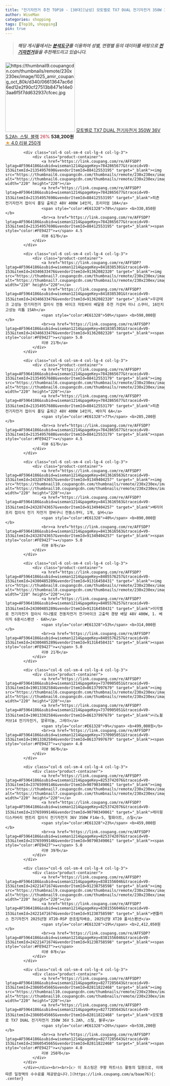 ```yaml
---
title: "전기자전거 추천 TOP10 - [30대][남성] 모토벨로 TX7 DUAL 전기자전거 350W 36V 5.2Ah, 스틸, 블랙"
author: WiseMan
categories: shopping
tags: [Top10, shopping]
pin: true
---
```


> ##### 해당 게시물에서는 [**분석도구**](https://itemscout.io/)를 이용하여 **성별**, **연령별** 등의 데이터를 바탕으로 [**전기자전거**](https://link.coupang.com/a/baae76)들을 추천해드리고 있습니다.
<div class="container"><div class="row">
            <div class="col-6 col-sm-4 col-lg-4 col-lg-3">
                <div class="product-container">
                    <a href="https://link.coupang.com/re/AFFSDP?lptag=AF5964186&subid=wiseman1214&pageKey=8277285643&traceid=V0-153&itemId=23860539714&vendorItemId=82811822450" target="_blank"><img src="https://thumbnail9.coupangcdn.com/thumbnails/remote/230x230ex/image/1025_amir_coupang_oct_80k/d340/06613647ac6d6ed12e2f90cf27513b8471e14e03aa6f5f7dd632937cfcec.jpg" alt="https://thumbnail9.coupangcdn.com/thumbnails/remote/230x230ex/image/1025_amir_coupang_oct_80k/d340/06613647ac6d6ed12e2f90cf27513b8471e14e03aa6f5f7dd632937cfcec.jpg" width="220" height="220"></a>
                    <a href="https://link.coupang.com/re/AFFSDP?lptag=AF5964186&subid=wiseman1214&pageKey=8277285643&traceid=V0-153&itemId=23860539714&vendorItemId=82811822450" target="_blank">모토벨로 TX7 DUAL 전기자전거 350W 36V 5.2Ah, 스틸, 블랙</a>
                    <span style="color:#E61328">26%</span> <b>538,200원</b>
                    <br><a href="https://link.coupang.com/re/AFFSDP?lptag=AF5964186&subid=wiseman1214&pageKey=8277285643&traceid=V0-153&itemId=23860539714&vendorItemId=82811822450" target="_blank"><span style="color:#FE9427">★</span> 4.0
                    리뷰 250개</a>
                </div>
            </div>
            
            <div class="col-6 col-sm-4 col-lg-4 col-lg-3">
                <div class="product-container">
                    <a href="https://link.coupang.com/re/AFFSDP?lptag=AF5964186&subid=wiseman1214&pageKey=7842865677&traceid=V0-153&itemId=21354957690&vendorItemId=88412553195" target="_blank"><img src="https://thumbnail6.coupangcdn.com/thumbnails/remote/230x230ex/image/vendor_inventory/68b0/b3e589283a6410bef16fc6cf0a4dbc3677067a6718f2c0cba4ccc52601e6.jpg" alt="https://thumbnail6.coupangcdn.com/thumbnails/remote/230x230ex/image/vendor_inventory/68b0/b3e589283a6410bef16fc6cf0a4dbc3677067a6718f2c0cba4ccc52601e6.jpg" width="220" height="220"></a>
                    <a href="https://link.coupang.com/re/AFFSDP?lptag=AF5964186&subid=wiseman1214&pageKey=7842865677&traceid=V0-153&itemId=21354957690&vendorItemId=88412553195" target="_blank">피죤 전기자전거 접이식 폴딩 출퇴근 48V 400W 14인치, 프리미엄 10A</a>
                    <span style="color:#E61328">78%</span> <b>330,850원</b>
                    <br><a href="https://link.coupang.com/re/AFFSDP?lptag=AF5964186&subid=wiseman1214&pageKey=7842865677&traceid=V0-153&itemId=21354957690&vendorItemId=88412553195" target="_blank"><span style="color:#FE9427">★</span> 4.5
                    리뷰 61개</a>
                </div>
            </div>
            
            <div class="col-6 col-sm-4 col-lg-4 col-lg-3">
                <div class="product-container">
                    <a href="https://link.coupang.com/re/AFFSDP?lptag=AF5964186&subid=wiseman1214&pageKey=8418385301&traceid=V0-153&itemId=24346633476&vendorItemId=91362082320" target="_blank"><img src="https://thumbnail7.coupangcdn.com/thumbnails/remote/230x230ex/image/vendor_inventory/2e25/2728acad37640744c6344a14dac9adba11caff83694e14fc019a93804d9e.png" alt="https://thumbnail7.coupangcdn.com/thumbnails/remote/230x230ex/image/vendor_inventory/2e25/2728acad37640744c6344a14dac9adba11caff83694e14fc019a93804d9e.png" width="220" height="220"></a>
                    <a href="https://link.coupang.com/re/AFFSDP?lptag=AF5964186&subid=wiseman1214&pageKey=8418385301&traceid=V0-153&itemId=24346633476&vendorItemId=91362082320" target="_blank">우강테크 고성능 전기자전거 접이식 전동 바이크 자토바이 배달용 추천 가성비 미니 스쿠터, 16인치 고성능 리튬 15Ah</a>
                    <span style="color:#E61328">50%</span> <b>598,000원</b>
                    <br><a href="https://link.coupang.com/re/AFFSDP?lptag=AF5964186&subid=wiseman1214&pageKey=8418385301&traceid=V0-153&itemId=24346633476&vendorItemId=91362082320" target="_blank"><span style="color:#FE9427">★</span> 5.0
                    리뷰 21개</a>
                </div>
            </div>
            
            <div class="col-6 col-sm-4 col-lg-4 col-lg-3">
                <div class="product-container">
                    <a href="https://link.coupang.com/re/AFFSDP?lptag=AF5964186&subid=wiseman1214&pageKey=7842865677&traceid=V0-153&itemId=21354957688&vendorItemId=88412553179" target="_blank"><img src="https://thumbnail6.coupangcdn.com/thumbnails/remote/230x230ex/image/vendor_inventory/68b0/b3e589283a6410bef16fc6cf0a4dbc3677067a6718f2c0cba4ccc52601e6.jpg" alt="https://thumbnail6.coupangcdn.com/thumbnails/remote/230x230ex/image/vendor_inventory/68b0/b3e589283a6410bef16fc6cf0a4dbc3677067a6718f2c0cba4ccc52601e6.jpg" width="220" height="220"></a>
                    <a href="https://link.coupang.com/re/AFFSDP?lptag=AF5964186&subid=wiseman1214&pageKey=7842865677&traceid=V0-153&itemId=21354957688&vendorItemId=88412553179" target="_blank">피죤 전기자전거 접이식 폴딩 출퇴근 48V 400W 14인치, 베이직 6A</a>
                    <span style="color:#E61328">77%</span> <b>285,200원</b>
                    <br><a href="https://link.coupang.com/re/AFFSDP?lptag=AF5964186&subid=wiseman1214&pageKey=7842865677&traceid=V0-153&itemId=21354957688&vendorItemId=88412553179" target="_blank"><span style="color:#FE9427">★</span> 4.5
                    리뷰 61개</a>
                </div>
            </div>
            
            <div class="col-6 col-sm-4 col-lg-4 col-lg-3">
                <div class="product-container">
                    <a href="https://link.coupang.com/re/AFFSDP?lptag=AF5964186&subid=wiseman1214&pageKey=8413616563&traceid=V0-153&itemId=24328743657&vendorItemId=91349404257" target="_blank"><img src="https://thumbnail10.coupangcdn.com/thumbnails/remote/230x230ex/image/vendor_inventory/e31d/50600e722d9f9cd00be55c76f4cbd3c66ff75cc26e78ea929bf34113517e.png" alt="https://thumbnail10.coupangcdn.com/thumbnails/remote/230x230ex/image/vendor_inventory/e31d/50600e722d9f9cd00be55c76f4cbd3c66ff75cc26e78ea929bf34113517e.png" width="220" height="220"></a>
                    <a href="https://link.coupang.com/re/AFFSDP?lptag=AF5964186&subid=wiseman1214&pageKey=8413616563&traceid=V0-153&itemId=24328743657&vendorItemId=91349404257" target="_blank">베리어프리 접이식 전기 자전거 장바구니 전동스쿠터, 1개, 실버</a>
                    <span style="color:#E61328">40%</span> <b>890,000원</b>
                    <br><a href="https://link.coupang.com/re/AFFSDP?lptag=AF5964186&subid=wiseman1214&pageKey=8413616563&traceid=V0-153&itemId=24328743657&vendorItemId=91349404257" target="_blank"><span style="color:#FE9427">★</span> 5.0
                    리뷰 8개</a>
                </div>
            </div>
            
            <div class="col-6 col-sm-4 col-lg-4 col-lg-3">
                <div class="product-container">
                    <a href="https://link.coupang.com/re/AFFSDP?lptag=AF5964186&subid=wiseman1214&pageKey=8405576257&traceid=V0-153&itemId=24300485289&vendorItemId=91316458431" target="_blank"><img src="https://thumbnail8.coupangcdn.com/thumbnails/remote/230x230ex/image/vendor_inventory/67a6/fc53e30be72a6b92e50fbb2817c9be5a2f8042ea47dffe8109c9c53eaf2f.png" alt="https://thumbnail8.coupangcdn.com/thumbnails/remote/230x230ex/image/vendor_inventory/67a6/fc53e30be72a6b92e50fbb2817c9be5a2f8042ea47dffe8109c9c53eaf2f.png" width="220" height="220"></a>
                    <a href="https://link.coupang.com/re/AFFSDP?lptag=AF5964186&subid=wiseman1214&pageKey=8405576257&traceid=V0-153&itemId=24300485289&vendorItemId=91316458431" target="_blank">이지벨로 전기자전거 접이식 미니벨로 전동자전거 전기바이크 고출력 경량 배달 48V 400W, 1. 베이직 6중서스펜션 - 6Ah</a>
                    <span style="color:#E61328">53%</span> <b>314,000원</b>
                    <br><a href="https://link.coupang.com/re/AFFSDP?lptag=AF5964186&subid=wiseman1214&pageKey=8405576257&traceid=V0-153&itemId=24300485289&vendorItemId=91316458431" target="_blank"><span style="color:#FE9427">★</span> 5.0
                    리뷰 21개</a>
                </div>
            </div>
            
            <div class="col-6 col-sm-4 col-lg-4 col-lg-3">
                <div class="product-container">
                    <a href="https://link.coupang.com/re/AFFSDP?lptag=AF5964186&subid=wiseman1214&pageKey=7370905051&traceid=V0-153&itemId=19013382584&vendorItemId=86137997679" target="_blank"><img src="https://thumbnail6.coupangcdn.com/thumbnails/remote/230x230ex/image/1025_amir_coupang_oct_80k/3b4f/566e6382e3db9a0ecbc8b0ee30cf6fe78bbe79caa21d0b210f92a59799cb.jpg" alt="https://thumbnail6.coupangcdn.com/thumbnails/remote/230x230ex/image/1025_amir_coupang_oct_80k/3b4f/566e6382e3db9a0ecbc8b0ee30cf6fe78bbe79caa21d0b210f92a59799cb.jpg" width="220" height="220"></a>
                    <a href="https://link.coupang.com/re/AFFSDP?lptag=AF5964186&subid=wiseman1214&pageKey=7370905051&traceid=V0-153&itemId=19013382584&vendorItemId=86137997679" target="_blank">나노휠 커브14 전기자전거, 알루미늄, 그레이</a>
                    <span style="color:#E61328">9%</span> <b>499,000원</b>
                    <br><a href="https://link.coupang.com/re/AFFSDP?lptag=AF5964186&subid=wiseman1214&pageKey=7370905051&traceid=V0-153&itemId=19013382584&vendorItemId=86137997679" target="_blank"><span style="color:#FE9427">★</span> 4.0
                    리뷰 96개</a>
                </div>
            </div>
            
            <div class="col-6 col-sm-4 col-lg-4 col-lg-3">
                <div class="product-container">
                    <a href="https://link.coupang.com/re/AFFSDP?lptag=AF5964186&subid=wiseman1214&pageKey=8253742076&traceid=V0-153&itemId=23765999146&vendorItemId=90790349061" target="_blank"><img src="https://thumbnail7.coupangcdn.com/thumbnails/remote/230x230ex/image/1025_amir_coupang_oct_80k/1a9b/2eb3c66a380af9f32afbdb44c73ca7d6be481b87fb0ca5831d75a3aa2cef.jpg" alt="https://thumbnail7.coupangcdn.com/thumbnails/remote/230x230ex/image/1025_amir_coupang_oct_80k/1a9b/2eb3c66a380af9f32afbdb44c73ca7d6be481b87fb0ca5831d75a3aa2cef.jpg" width="220" height="220"></a>
                    <a href="https://link.coupang.com/re/AFFSDP?lptag=AF5964186&subid=wiseman1214&pageKey=8253742076&traceid=V0-153&itemId=23765999146&vendorItemId=90790349061" target="_blank">레이윙 디스커버리 엔트리 접이식 전기자전거 36V 350W F14e-5, 펄화이트, 스틸</a>
                    <span style="color:#E61328">23%</span> <b>459,000원</b>
                    <br><a href="https://link.coupang.com/re/AFFSDP?lptag=AF5964186&subid=wiseman1214&pageKey=8253742076&traceid=V0-153&itemId=23765999146&vendorItemId=90790349061" target="_blank"><span style="color:#FE9427">★</span> 5.0
                    리뷰 39개</a>
                </div>
            </div>
            
            <div class="col-6 col-sm-4 col-lg-4 col-lg-3">
                <div class="product-container">
                    <a href="https://link.coupang.com/re/AFFSDP?lptag=AF5964186&subid=wiseman1214&pageKey=8381556046&traceid=V0-153&itemId=24221471674&vendorItemId=91238758598" target="_blank"><img src="https://thumbnail9.coupangcdn.com/thumbnails/remote/230x230ex/image/vendor_inventory/ca67/ce7ab736ef72a67a373562b51b7b8a69eef20d1fb1830b5c611830748586.png" alt="https://thumbnail9.coupangcdn.com/thumbnails/remote/230x230ex/image/vendor_inventory/ca67/ce7ab736ef72a67a373562b51b7b8a69eef20d1fb1830b5c611830748586.png" width="220" height="220"></a>
                    <a href="https://link.coupang.com/re/AFFSDP?lptag=AF5964186&subid=wiseman1214&pageKey=8381556046&traceid=V0-153&itemId=24221471674&vendorItemId=91238758598" target="_blank">벤틀러스 전기자전거 2025년형 XT20-RSP 완조립직배송, 2025년형 XT20 풀서스펜션</a>
                    <span style="color:#E61328">19%</span> <b>2,412,050원</b>
                    <br><a href="https://link.coupang.com/re/AFFSDP?lptag=AF5964186&subid=wiseman1214&pageKey=8381556046&traceid=V0-153&itemId=24221471674&vendorItemId=91238758598" target="_blank"><span style="color:#FE9427">★</span> 
                    리뷰 0개</a>
                </div>
            </div>
            
            <div class="col-6 col-sm-4 col-lg-4 col-lg-3">
                <div class="product-container">
                    <a href="https://link.coupang.com/re/AFFSDP?lptag=AF5964186&subid=wiseman1214&pageKey=8277285643&traceid=V0-153&itemId=23860545665&vendorItemId=82811822468" target="_blank"><img src="https://thumbnail10.coupangcdn.com/thumbnails/remote/230x230ex/image/1025_amir_coupang_oct_80k/f303/d2ce18b653586a091af3628423d88501c0b261330b7ac85268ac28eddd96.jpg" alt="https://thumbnail10.coupangcdn.com/thumbnails/remote/230x230ex/image/1025_amir_coupang_oct_80k/f303/d2ce18b653586a091af3628423d88501c0b261330b7ac85268ac28eddd96.jpg" width="220" height="220"></a>
                    <a href="https://link.coupang.com/re/AFFSDP?lptag=AF5964186&subid=wiseman1214&pageKey=8277285643&traceid=V0-153&itemId=23860545665&vendorItemId=82811822468" target="_blank">모토벨로 TX7 DUAL 전기자전거 350W 36V 5.2Ah, 스틸, 블루</a>
                    <span style="color:#E61328">26%</span> <b>538,200원</b>
                    <br><a href="https://link.coupang.com/re/AFFSDP?lptag=AF5964186&subid=wiseman1214&pageKey=8277285643&traceid=V0-153&itemId=23860545665&vendorItemId=82811822468" target="_blank"><span style="color:#FE9427">★</span> 4.0
                    리뷰 250개</a>
                </div>
            </div>
            </div></div><br><br>[👉 이 포스팅은 쿠팡 파트너스 활동의 일환으로, 이에 따른 일정액의 수수료를 제공받습니다.](https://link.coupang.com/a/baae76){: .center}